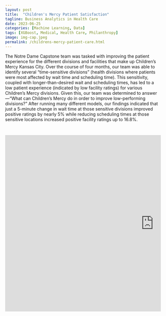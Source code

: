 ```yaml
---
layout: post
title:  "Children's Mercy Patient Satisfaction"
tagline: Business Analytics in Health Care
date: 2023-06-25
categories: [Machine Learning, Data]
tags: [XGBoost, Medical, Health Care, Philanthropy]
image: img-cap.jpeg
permalink: /childrens-mercy-patient-care.html
---
```



The Notre Dame Capstone team was tasked with improving the patient experience for the different divisions and facilities that make up Children’s Mercy Kansas City. Over the course of four months, our team was able to identify several “time-sensitive divisions” (health divisions where patients were most affected by wait time and scheduling time). This sensitivity, coupled with longer-than-desired wait and scheduling times, has led to a low patient experience (indicated by low facility ratings) for various Children’s Mercy divisions. Given this, our team was determined to answer—“What can Children’s Mercy do in order to improve low-performing divisions?” After running many different models, our findings indicated that just a 5-minute change in wait time at those sensitive divisions improved positive ratings by nearly 5% while reducing scheduling times at those sensitive locations increased positive facility ratings up to 16.8%.

<pre><code>

<iframe src="https://docs.google.com/presentation/d/e/2PACX-1vT4AesDKk3sDMzWAB6F6f7mWcFWpZQ4mGw8DmMCqSNu3QWZRfBcNWBIMkXAX4q-a3pqM-TFUqVH2sOM/embed?start=false&loop=true&delayms=3000" frameborder="0" width="960" height="569" allowfullscreen="true" mozallowfullscreen="true" webkitallowfullscreen="true"></iframe>

</code></pre>

